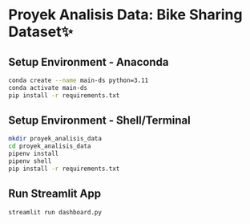 # Proyek Analisis Data: Bike Sharing Dataset✨

## Setup Environment - Anaconda

```sh
conda create --name main-ds python=3.11
conda activate main-ds
pip install -r requirements.txt
```

## Setup Environment - Shell/Terminal

```sh
mkdir proyek_analisis_data
cd proyek_analisis_data
pipenv install
pipenv shell
pip install -r requirements.txt
```

## Run Streamlit App

```sh
streamlit run dashboard.py
```
